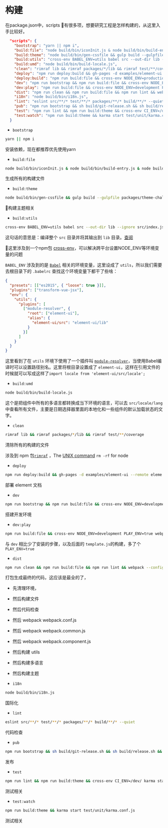 # 构建

在package.json中，scripts 有很多项，想要研究工程是怎样构建的，从这里入手比较好。

```json
  "scripts": {
    "bootstrap": "yarn || npm i",
    "build:file": "node build/bin/iconInit.js & node build/bin/build-entry.js & node build/bin/i18n.js & node build/bin/version.js",
    "build:theme": "node build/bin/gen-cssfile && gulp build --gulpfile packages/theme-chalk/gulpfile.js && cp-cli packages/theme-chalk/lib lib/theme-chalk",
    "build:utils": "cross-env BABEL_ENV=utils babel src --out-dir lib --ignore src/index.js",
    "build:umd": "node build/bin/build-locale.js",
    "clean": "rimraf lib && rimraf packages/*/lib && rimraf test/**/coverage",
    "deploy": "npm run deploy:build && gh-pages -d examples/element-ui --remote eleme && rimraf examples/element-ui",
    "deploy:build": "npm run build:file && cross-env NODE_ENV=production webpack --config build/webpack.demo.js && echo element.eleme.io>>examples/element-ui/CNAME",
    "dev": "npm run bootstrap && npm run build:file && cross-env NODE_ENV=development webpack-dev-server --config build/webpack.demo.js & node build/bin/template.js",
    "dev:play": "npm run build:file && cross-env NODE_ENV=development PLAY_ENV=true webpack-dev-server --config build/webpack.demo.js",
    "dist": "npm run clean && npm run build:file && npm run lint && webpack --config build/webpack.conf.js && webpack --config build/webpack.common.js && webpack --config build/webpack.component.js && npm run build:utils && npm run build:umd && npm run build:theme",
    "i18n": "node build/bin/i18n.js",
    "lint": "eslint src/**/* test/**/* packages/**/* build/**/* --quiet",
    "pub": "npm run bootstrap && sh build/git-release.sh && sh build/release.sh && node build/bin/gen-indices.js && sh build/deploy-faas.sh",
    "test": "npm run lint && npm run build:theme && cross-env CI_ENV=/dev/ karma start test/unit/karma.conf.js --single-run",
    "test:watch": "npm run build:theme && karma start test/unit/karma.conf.js"
  }
```



- `bootstrap`

``` bash
yarn || npm i
```

安装依赖，现在都推荐优先使用yarn

- `build:file`

``` bash
node build/bin/iconInit.js & node build/bin/build-entry.js & node build/bin/i18n.js & node build/bin/version.js
```

生成所有的构建文件

- `build:theme`

``` bash
node build/bin/gen-cssfile && gulp build --gulpfile packages/theme-chalk/gulpfile.js && cp-cli packages/theme-chalk/lib lib/theme-chalk
```

构建主题相关

- `build:utils`

``` bash
cross-env BABEL_ENV=utils babel src --out-dir lib --ignore src/index.js
```

这句话的意思是：编译整个 `src` 目录并将其输出到 `lib` 目录。[查阅](https://www.babeljs.cn/docs/usage/cli/#%E7%BC%96%E8%AF%91%E7%9B%AE%E5%BD%95)

这里涉及到一个npm包  [cross-env](https://www.npmjs.com/package/cross-env)，可以解决跨平台设置NODE_ENV等环境变量的问题

`BABEL_ENV` 涉及到的是 [`Babel`](https://www.babeljs.cn/) 相关的环境变量，这里设成了 `utils`，所以我们需要去根目录下的 `.babelrc` 查找这个环境变量下都干了些啥：

```json
{
  "presets": [["es2015", { "loose": true }]],
  "plugins": ["transform-vue-jsx"],
  "env": {
    "utils": {
      "plugins": [
        ["module-resolver", {
          "root": ["element-ui"],
          "alias": {
            "element-ui/src": "element-ui/lib"
          }
        }]
      ]
    }
  }
}
```

这里看到了在 `utils` 环境下使用了一个插件叫  [`module-resolver`](https://www.npmjs.com/package/babel-plugin-module-resolver)，当使用Babel编译时可以设置路径别名。这里将根目录设置成了 `element-ui`，这样在引用文件的时候就可以写成这样了`import locale from 'element-ui/src/locale';`



- `build:umd`

```bash
node build/bin/build-locale.js
```

这个是把组件中所有的多语言都转换成当下环境的语言，可以去 `src/locale/lang` 中查看所有文件，主要是日期选择器里面的本地化和一些组件的默认加载状态的文字。



- `clean`

```bash
rimraf lib && rimraf packages/*/lib && rimraf test/**/coverage
```

清除所有的构建的文件

涉及到 npm 包[`rimraf`](https://www.npmjs.com/package/rimraf) ，The [UNIX command](http://en.wikipedia.org/wiki/Rm_(Unix)) `rm -rf` for node



- `deploy`

```bash
npm run deploy:build && gh-pages -d examples/element-ui --remote eleme && rimraf examples/element-ui
```

部署 element 文档



- `dev`

```bash
npm run bootstrap && npm run build:file && cross-env NODE_ENV=development webpack-dev-server --config build/webpack.demo.js & node build/bin/template.js
```

搭建开发环境



- `dev:play`

```bash
npm run build:file && cross-env NODE_ENV=development PLAY_ENV=true webpack-dev-server --config build/webpack.demo.js
```

与 `dev` 相比少了安装的步骤，以及后面的 `template.js`的构建，多了个 `PLAY_ENV=true`



- `dist`

```bash
npm run clean && npm run build:file && npm run lint && webpack --config build/webpack.conf.js && webpack --config build/webpack.common.js && webpack --config build/webpack.component.js && npm run build:utils && npm run build:umd && npm run build:theme
```

打包生成最终的代码，这应该是最全的了，

- 先清理环境，
- 然后构建文件
- 然后代码检查
- 然后 webpack webpack.conf.js
- 然后 webpack webpack.common.js
- 然后 webpack webpack.component.js
- 然后构建 utils
- 然后构建多语言
- 然后构建主题



- `i18n`

```bash
node build/bin/i18n.js
```

国际化



- `lint`

```bash
eslint src/**/* test/**/* packages/**/* build/**/* --quiet
```

代码检查



- `pub`

```bash
npm run bootstrap && sh build/git-release.sh && sh build/release.sh && node build/bin/gen-indices.js && sh build/deploy-faas.sh
```

发布



- `test`

```bash
npm run lint && npm run build:theme && cross-env CI_ENV=/dev/ karma start test/unit/karma.conf.js --single-run
```

测试相关



- `test:watch`

```bash
npm run build:theme && karma start test/unit/karma.conf.js
```

测试相关
